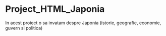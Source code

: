 # Project_HTML_Japonia

In acest proiect o sa invatam despre Japonia (istorie, geografie, economie, guvern si politica)
